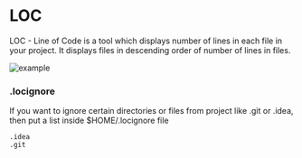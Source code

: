 # LOC

LOC - Line of Code is a tool which displays number of lines in each file in your project. It displays files in descending order of number of lines in files.

![example](https://github.com/affishaikh/loc-go/blob/main/images/example.png?raw=true)

### .locignore

If you want to ignore certain directories or files from project like .git or .idea, then put a list inside $HOME/.locignore file

```text
.idea
.git
```